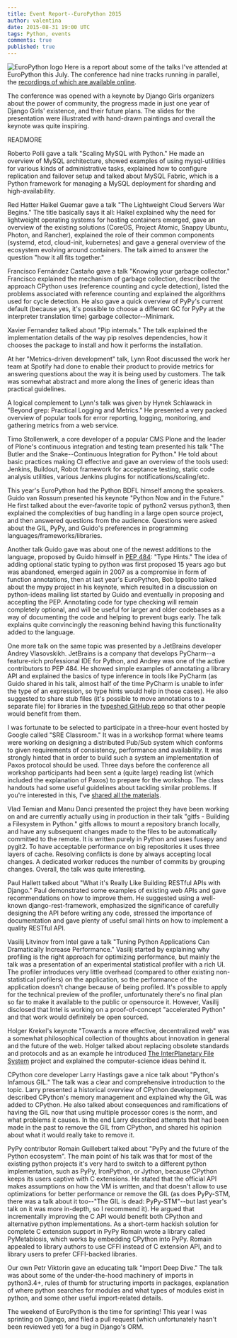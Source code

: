 ```yaml
---
title: Event Report--EuroPython 2015
author: valentina
date: 2015-08-31 19:00 UTC
tags: Python, events
comments: true
published: true
---
```


![EuroPython logo](blog/europython-2015.png) Here is a report about some of the talks I've attended at EuroPython this July. The conference had nine tracks running in parallel, the [recordings of which are available online](https://www.youtube.com/playlist?list=PL8uoeex94UhGGUH0mFb-StlZ1WYGWiJfP).

The conference was opened with a keynote by Django Girls organizers about the power of community, the progress made in just one year of Django Girls' existence, and their future plans. The slides for the presentation were illustrated with hand-drawn paintings and overall the keynote was quite inspiring.

READMORE

Roberto Polli gave a talk "Scaling MySQL with Python." He made an overview of MySQL architecture, showed examples of using mysql-utilities for various kinds of administrative tasks, explained how to configure replication and failover setup and talked about MySQL Fabric, which is a Python framework for managing a MySQL deployment for sharding and high-availability.

Red Hatter Haikel Guemar gave a talk "The Lightweight Cloud Servers War Begins." The title basically says it all: Haikel explained why the need for lightweight operating systems for hosting containers emerged, gave an overview of the existing solutions (CoreOS, Project Atomic, Snappy Ubuntu, Photon, and Rancher), explained the role of their common components (systemd, etcd, cloud-init, kubernetes) and gave a general overview of the ecosystem evolving around containers. The talk aimed to answer the question "how it all fits together."

Francisco Fernández Castaño gave a talk "Knowing your garbage collector." Francisco explained the mechanism of garbage collection, described the approach CPython uses (reference counting and cycle detection), listed the problems associated with reference counting and explained the algorithms used for cycle detection. He also gave a quick overview of PyPy's current default (because yes, it's possible to choose a different GC for PyPy at the interpreter translation time) garbage collector--Minimark.

Xavier Fernandez talked about "Pip internals." The talk explained the implementation details of the way pip resolves dependencies, how it chooses the package to install and how it performs the installation.

At her "Metrics-driven development" talk, Lynn Root discussed the work her team at Spotify had done to enable their product to provide metrics for answering questions about the way it is being used by customers. The talk was somewhat abstract and more along the lines of generic ideas than practical guidelines.

A logical complement to Lynn's talk was given by Hynek Schlawack in "Beyond grep: Practical Logging and Metrics." He presented a very packed overview of popular tools for error reporting, logging, monitoring, and gathering metrics from a web service.

Timo Stollenwerk, a core developer of a popular CMS Plone and the leader of Plone's continuous integration and testing team presented his talk "The Butler and the Snake--Continuous Integration for Python." He told about basic practices making CI effective and gave an overview of the tools used: Jenkins, Buildout, Robot framework for acceptance testing, static code analysis utilities, various Jenkins plugins for notifications/scaling/etc.

This year's EuroPython had the Python BDFL himself among the speakers. Guido van Rossum presented his keynote "Python Now and in the Future." He first talked about the ever-favorite topic of python2 versus python3, then explained the complexities of bug handling in a large open source project, and then answered questions from the audience. Questions were asked about the GIL, PyPy, and Guido's preferences in programming languages/frameworks/libraries.

Another talk Guido gave was about one of the newest additions to the language, proposed by Guido himself in [PEP 484](https://www.python.org/dev/peps/pep-0484): "Type Hints." The idea of adding optional static typing to python was first proposed 15 years ago but was abandoned, emerged again in 2007 as a compromise in form of function annotations, then at last year's EuroPython, Bob Ippolito talked about the mypy project in his keynote, which resulted in a discussion on python-ideas mailing list started by Guido and eventually in proposing and accepting the PEP. Annotating code for type checking will remain completely optional, and will be useful for larger and older codebases as a way of documenting the code and helping to prevent bugs early. The talk explains quite convincingly the reasoning behind having this functionality added to the language.

One more talk on the same topic was presented by a JetBrains developer Andrey Vlasovskikh. JetBrains is a company that develops PyCharm--a feature-rich professional IDE for Python, and Andrey was one of the active contributors to PEP 484. He showed simple examples of annotating a library API and explained the basics of type inference in tools like PyCharm (as Guido shared in his talk, almost half of the time PyCharm is unable to infer the type of an expression, so type hints would help in those cases). He also suggested to share stub files (it's possible to move annotations to a separate file) for libraries in the [typeshed GitHub repo](https://github.com/python/typeshed) so that other people would benefit from them.

I was fortunate to be selected to participate in a three-hour event hosted by Google called "SRE Classroom." It was in a workshop format where teams were working on designing a distributed Pub/Sub system which conforms to given requirements of consistency, performance and availability. It was strongly hinted that in order to build such a system an implementation of Paxos protocol should be used. Three days before the conference all workshop participants had been sent a (quite large) reading list (which included the explanation of Paxos) to prepare for the workshop. The class handouts had some useful guidelines about tackling similar problems. If you're interested in this, I've [shared all the materials](http://file.brq.redhat.com/~vmukhame/sre_classroom/).

Vlad Temian and Manu Danci presented the project they have been working on and are currently actually using in production in their talk "gitfs - Building a Filesystem in Python." gitfs allows to mount a repository branch locally, and have any subsequent changes made to the files to be automatically committed to the remote. It is written purely in Python and uses fusepy and pygit2. To have acceptable performance on big repositories it uses three layers of cache. Resolving conflicts is done by always accepting local changes. A dedicated worker reduces the number of commits by grouping changes. Overall, the talk was quite interesting.

Paul Hallett talked about "What it's Really Like Building RESTful APIs with Django." Paul demonstrated some examples of existing web APIs and gave recommendations on how to improve them. He suggested using a well-known django-rest-framework, emphasized the significance of carefully designing the API before writing any code, stressed the importance of documentation and gave plenty of useful small hints on how to implement a quality RESTful API.

Vasilij Litvinov from Intel gave a talk "Tuning Python Applications Can Dramatically Increase Performance." Vasilij started by explaining why profiling is the right approach for optimizing performance, but mainly the talk was a presentation of an experimental statistical profiler with a rich UI. The profiler introduces very little overhead (compared to other existing non-statistical profilers) on the application, so the performance of the application doesn't change because of being profiled. It's possible to apply for the technical preview of the profiler, unfortunately there's no final plan so far to make it available to the public or opensource it. However, Vasilij disclosed that Intel is working on a proof-of-concept "accelerated Python" and that work would definitely be open sourced.

Holger Krekel's keynote "Towards a more effective, decentralized web" was a somewhat philosophical collection of thoughts about innovation in general and the future of the web. Holger talked about replacing obsolete standards and protocols and as an example he introduced [The InterPlanetary File System](http://ipfs.io/) project and explained the computer-science ideas behind it.

CPython core developer Larry Hastings gave a nice talk about "Python's Infamous GIL." The talk was a clear and comprehensive introduction to the topic. Larry presented a historical overview of CPython development, described CPython's memory management and explained why the GIL was added to CPython. He also talked about consequences and ramifications of having the GIL now that using multiple processor cores is the norm, and what problems it causes. In the end Larry described attempts that had been made in the past to remove the GIL from CPython, and shared his opinion about what it would really take to remove it.

PyPy contributor Romain Guillebert talked about "PyPy and the future of the Python ecosystem". The main point of his talk was that for most of the existing python projects it's very hard to switch to a different python implementation, such as PyPy, IronPython, or Jython, because CPython keeps its users captive with C extensions. He stated that the official API makes assumptions on how the VM is written, and that doesn't allow to use optimizations for better performance or remove the GIL (as does PyPy-STM, there was a talk about it too--"The GIL is dead: PyPy-STM"--but last year's talk on it was more in-depth, so I recommend it). He argued that incrementally improving the C API would benefit both CPython and alternative python implementations. As a short-term hackish solution for complete C extension support in PyPy Romain wrote a library called PyMetabiosis, which works by embedding CPython into PyPy. Romain appealed to library authors to use CFFI instead of C extension API, and to library users to prefer CFFI-backed libraries.

Our own Petr Viktorin gave an educating talk "Import Deep Dive." The talk was about some of the under-the-hood machinery of imports in python3.4+, rules of thumb for structuring imports in packages, explanation of where python searches for modules and what types of modules exist in python, and some other useful import-related details.

The weekend of EuroPython is the time for sprinting! This year I was sprinting on Django, and filed a pull request (which unfortunately hasn't been reviewed yet) for a bug in Django's ORM.
